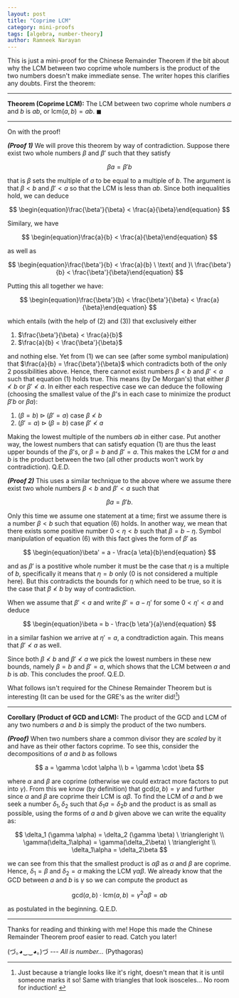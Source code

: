 ```yaml
---
layout: post
title: "Coprime LCM"
category: mini-proofs
tags: [algebra, number-theory]
author: Ramneek Narayan
---
```


This is just a mini-proof for the Chinese Remainder Theorem if the bit about why the LCM between two coprime whole numbers is the product of the two numbers doesn't make immediate sense. The writer hopes this clarifies any doubts. First the theorem:

---
**Theorem (Coprime LCM):** The LCM between two coprime whole numbers $a$ and $b$ is $ab$, or $\text{lcm}(a,b) = ab.$ $\blacksquare$

---

On with the proof!

***(Proof 1)*** We will prove this theorem by way of contradiction. Suppose there exist two whole numbers $\beta$ and $\beta'$ such that they satisfy

$$
\begin{equation}\beta a = \beta' b\end{equation}
$$

that is $\beta$ sets the multiple of $a$ to be equal to a multiple of $b$. The argument is that $\beta < b$ and $\beta' < a$ so that the LCM is less than $ab$. Since both inequalities hold, we can deduce

$$
\begin{equation}\frac{\beta'}{\beta} < \frac{a}{\beta}\end{equation}
$$

Similary, we have

$$
\begin{equation}\frac{a}{b} < \frac{a}{\beta}\end{equation}
$$

as well as

$$
\begin{equation}\frac{\beta'}{b} < \frac{a}{b} \ \text{ and }\ \frac{\beta'}{b} < \frac{\beta'}{\beta}\end{equation}
$$

Putting this all together we have:

$$
\begin{equation}\frac{\beta'}{b} < \frac{\beta'}{\beta} < \frac{a}{\beta}\end{equation}
$$

which entails (with the help of $(2)$ and $(3)$) that exclusively either

1. $\frac{\beta'}{\beta} < \frac{a}{b}$
2. $\frac{a}{b} < \frac{\beta'}{\beta}$

and nothing else. Yet from $(1)$ we can see (after some symbol manipulation) that $\frac{a}{b} = \frac{\beta'}{\beta}$ which contradicts both of the only 2 possibilities above. Hence, there cannot exist numbers $\beta < b$ and $\beta' < a$
 such that equation $(1)$ holds true. This means (by De Morgan's) that either $\beta \not < b$ or $\beta' \not < a$. In either each respective case we can deduce the following (choosing the smallest value of the $\beta$'s in each case to minimize the product $\beta' b$ or $\beta a$):

  1. $(\beta = b) \triangleright (\beta' = a)$ case $\beta \not < b$
  2. $(\beta' = a) \triangleright (\beta = b)$ case $\beta' \not < a$

Making the lowest multiple of the numbers $ab$ in either case.
Put another way, the lowest numbers that can satisfy equation $(1)$ are thus the least upper bounds of the $\beta$'s, or $\beta = b$ and $\beta' = a$. This makes the LCM for $a$ and $b$ is the product between the two (all other products won't work by contradiction). Q.E.D.

***(Proof 2)*** This uses a similar technique to the above where we assume there exist two whole numbers $\beta < b$ and $\beta' < a$ such that

$$
\begin{equation}\beta a = \beta' b.\end{equation}
$$

Only this time we assume one statement at a time; first we assume there is a number $\beta < b$ such that equation $(6)$ holds. In another way, we mean that there exists some positive number $0 < \eta < b$ such that $\beta = b - \eta$. Symbol manipulation of equation $(6)$ with this fact gives the form of $\beta'$ as

$$
\begin{equation}\beta' = a - \frac{a \eta}{b}\end{equation}
$$

and as $\beta'$ is a postitive whole number it must be the case that $\eta$ is a multiple of $b$, specifically it means that $\eta = b$ only (0 is not considered a multiple here). But this contradicts the bounds for $\eta$ which need to be true, so it is the case that $\beta \not < b$ by way of contradiction.

When we assume that $\beta' < a$ and write $\beta' = a - \eta'$ for some $0 < \eta' < a$ and deduce

$$
\begin{equation}\beta = b - \frac{b \eta'}{a}\end{equation}
$$

in a similar fashion we arrive at $\eta' = a$, a condtradiction again. This means that $\beta' \not < a$ as well.

Since both $\beta \not < b$ and $\beta' \not < a$ we pick the lowest numbers in these new bounds, namely $\beta = b$ and $\beta' = a$, which shows that the LCM between $a$ and $b$ is $ab$. This concludes the proof. Q.E.D.

What follows isn't required for the Chinese Remainder Theorem but is interesting (It can be used for the GRE's as the writer did![^1])

 ---
 **Corollary (Product of GCD and LCM):** The product of the GCD and LCM of any two numbers $a$ and $b$ is simply the product of the two numbers.

 ***(Proof)*** When two numbers share a common divisor they are *scaled* by it and have as their other factors coprime. To see this, consider the decompositions of $a$ and $b$ as follows

 $$
 a = \gamma \cdot \alpha \\
 b = \gamma \cdot \beta
 $$

 where $\alpha$ and $\beta$ are coprime (otherwise we could extract more factors to put into $\gamma$). From this we know (by definition) that $\text{gcd}(a,b) = \gamma$ and further since $\alpha$ and $\beta$ are coprime their LCM is $\alpha \beta$. To find the LCM of $a$ and $b$ we seek a number $\delta_1, \delta_2$ such that $\delta_1 a = \delta_2 b$ and the product is as small as possible, using the forms of $a$ and $b$ given above we can write the equality as:

 $$
 \delta_1 (\gamma \alpha) = \delta_2 (\gamma \beta)  \ \triangleright  \\
 \gamma(\delta_1\alpha) = \gamma(\delta_2\beta) \ \triangleright \\ \delta_1\alpha = \delta_2\beta
 $$


 we can see from this that the smallest product is $\alpha \beta$ as $\alpha$ and $\beta$ are coprime. Hence, $\delta_1 = \beta$ and $\delta_2 = \alpha$ making the LCM $\gamma \alpha \beta$. We already know that the GCD between $a$ and $b$ is $\gamma$ so we can compute the product as

 $$
 \text{gcd}(a,b) \cdot \text{lcm}(a,b) = \gamma^2 \alpha \beta = ab
 $$

 as postulated in the beginning. Q.E.D.

 ---

 Thanks for reading and thinking with me! Hope this made the Chinese Remainder Theorem proof easier to read. Catch you later!

 (づ｡◕‿‿◕｡)づ --- *All is number...* (Pythagoras)

 [^1]: Just because a triangle looks like it's right, doesn't mean that it is until someone marks it so! Same with triangles that look isosceles... No room for induction! <i class="far fa-grin-squint-tears"></i>
